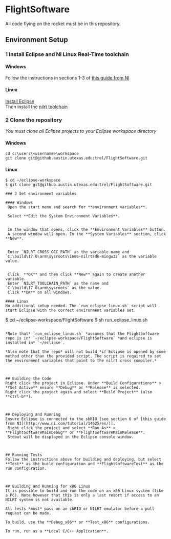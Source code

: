 # FlightSoftware
All code flying on the rocket must be in this repository.  
  
  
  
## Environment Setup
### 1 Install Eclipse and NI Linux Real-Time toolchain

#### Windows
Follow the instructions in sections 1-3 of [this guide from NI](http://www.ni.com/tutorial/14625/en/)	

#### Linux
[Install Eclipse](https://www.eclipse.org/downloads/)  
Then install the [nilrt toolchain](http://www.ni.com/download/labview-real-time-module-2017/6760/en/)  
  

### 2 Clone the repository

*You must clone all Eclipse projects to your Eclipse workspace directory*

#### Windows 

```
cd c:\users\<username>\workspace
git clone git@github.austin.utexas.edu:trel/FlightSoftware.git
```

#### Linux
```
$ cd ~/eclipse-workspace
$ git clone git@github.austin.utexas.edu:trel/FlightSoftware.git  
  
### 3 Set environment variables 

#### Windows 
 Open the start menu and search for **environment variables**. 
 
 Select **Edit the System Environment Variables**. 
 
 
 In the window that opens, click the **Environment Variables** button. 
 A second window will open. In the **System Variables** section, click **New**. 
 
 
 Enter `NILRT_CROSS_GCC_PATH` as the variable name and `C:\build\17.0\arm\sysroots\i686-nilrtsdk-mingw32` as the variable value. 
 
 
 Click  **OK** and then click **New** again to create another variable. 
 Enter `NILRT_TOOLCHAIN_PATH` as the name and `C:\build\17.0\arm\sysroots` as the value. 
 Click **OK** on all windows. 
 
#### Linux
No additional setup needed. The `run_eclipse_linux.sh` script will start Eclipse with the correct environment variables set. 

```
$ cd ~/eclipse-workspace/FlightSoftware
$ sh run_eclipse_linux.sh
```

*Note that* `run_eclipse_linux.sh` *assumes that the FlightSoftware repo is in* `~/eclipse-workspace/FlightSoftware` *and eclipse is installed in* `~/eclipse`.

*Also note that the repo* will not build *if Eclipse is opened by some method other than the provided script. The script is required to set the environment variables that point to the nilrt cross compiler.*  
  
    
    
## Building the Code
Right click the project in Eclipse. Under **Build Configurations** > **Set Active** ensure **Debug** or **Release** is selected.
Right click the project again and select **Build Project** (also **ctrl-b**).  
  
  
  
## Deploying and Running
Ensure Eclipse is connected to the sbRIO [see section 6 of [this guide from NI](http://www.ni.com/tutorial/14625/en/)].
 Right click the project and select **Run As** > **FlightSoftwareMainDebug** or **FlightSoftwareMainRelease**. 
 Stdout will be displayed in the Eclipse console window.   
  
  
  
## Running Tests
Follow the instructions above for building and deploying, but select **Test** as the build configuration and **FlightSoftwareTest** as the run configuration.  
  
  
  
## Building and Running for x86 Linux
It is possible to build and run the code on an x86 Linux system (like a PC). Note however that this is only a last resort if access to an NILRT system is not available. 

All tests *must* pass on an sbRIO or NILRT emulator before a pull request can be made. 

To build, use the **Debug_x86** or **Test_x86** configurations. 

To run, run as a **Local C/C++ Application**. 



